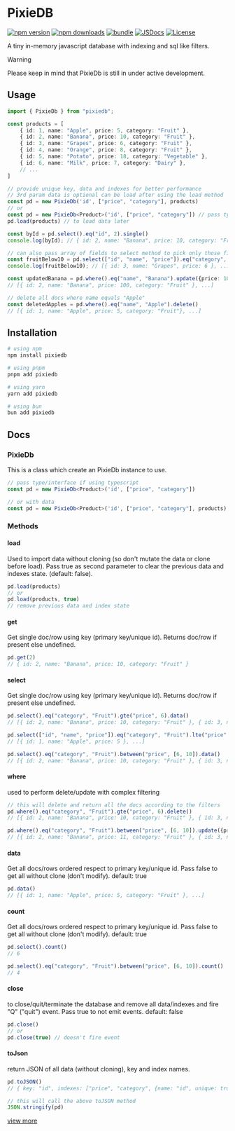 # PixieDB

[![npm version][npm-version-src]][npm-version-href]
[![npm downloads][npm-downloads-src]][npm-downloads-href]
[![bundle][bundle-src]][bundle-href]
[![JSDocs][jsdocs-src]][jsdocs-href]
[![License][license-src]][license-href]

A tiny in-memory javascript database with indexing and sql like filters.

> [!WARNING]
> Please keep in mind that PixieDb is still in under active development.

## Usage
```ts
import { PixieDb } from "pixiedb";

const products = [
    { id: 1, name: "Apple", price: 5, category: "Fruit" },
    { id: 2, name: "Banana", price: 10, category: "Fruit" },
    { id: 3, name: "Grapes", price: 6, category: "Fruit" },
    { id: 4, name: "Orange", price: 8, category: "Fruit" },
    { id: 5, name: "Potato", price: 18, category: "Vegetable" },
    { id: 6, name: "Milk", price: 7, category: "Dairy" },
    // ...
]

// provide unique key, data and indexes for better performance
// 3rd param data is optional can be load after using the load method
const pd = new PixieDb('id', ["price", "category"], products) 
// or
const pd = new PixieDb<Product>('id', ["price", "category"]) // pass type if using typescript
pd.load(products) // to load data later

const byId = pd.select().eq("id", 2).single()
console.log(byId); // { id: 2, name: "Banana", price: 10, category: "Fruit" }

// can also pass array of fields to select method to pick only those fields/properties
const fruitBelow10 = pd.select(["id", "name", "price"]).eq("category", "Fruit").lte("price", 10).orderBy(["name", ["price", "desc"]]).range(2, 3).data()
console.log(fruitBelow10); // [{ id: 3, name: "Grapes", price: 6 }, ...]

const updatedBanana = pd.where().eq("name", "Banana").update({price: 100})
// [{ id: 2, name: "Banana", price: 100, category: "Fruit" }, ...]

// delete all docs where name equals "Apple"
const deletedApples = pd.where().eq("name", "Apple").delete()
// [{ id: 1, name: "Apple", price: 5, category: "Fruit"}, ...]
```

<!-- Badges -->

[npm-version-src]: https://img.shields.io/npm/v/pixiedb?style=flat&colorA=080f12&colorB=1fa669
[npm-version-href]: https://npmjs.com/package/pixiedb
[npm-downloads-src]: https://img.shields.io/npm/dm/pixiedb?style=flat&colorA=080f12&colorB=1fa669
[npm-downloads-href]: https://npmjs.com/package/pixiedb
[bundle-src]: https://img.shields.io/bundlephobia/minzip/pixiedb?style=flat&colorA=080f12&colorB=1fa669&label=minzip
[bundle-href]: https://bundlephobia.com/result?p=pixiedb
[license-src]: https://img.shields.io/github/license/pixiedevpraveen/pixiedb.svg?style=flat&colorA=080f12&colorB=1fa669
[license-href]: https://github.com/pixiedevpraveen/pixiedb/blob/main/LICENSE
[jsdocs-src]: https://img.shields.io/badge/jsdocs-reference-080f12?style=flat&colorA=080f12&colorB=1fa669
[jsdocs-href]: https://www.jsdocs.io/package/pixiedb


## Installation

```bash
# using npm
npm install pixiedb

# using pnpm
pnpm add pixiedb

# using yarn
yarn add pixiedb

# using bun
bun add pixiedb
```

## Docs

### PixieDb
This is a class which create an PixieDb instance to use.

```ts
// pass type/interface if using typescript
const pd = new PixieDb<Product>('id', ["price", "category"]) 

// or with data
const pd = new PixieDb<Product>('id', ["price", "category"], products)
```

### Methods

#### load
Used to import data without cloning (so don't mutate the data or clone before load).
Pass true as second parameter to clear the previous data and indexes state. (default: false).

```ts
pd.load(products)
// or
pd.load(products, true)
// remove previous data and index state
```

#### get
Get single doc/row using key (primary key/unique id).
Returns doc/row if present else undefined.

```ts
pd.get(2)
// { id: 2, name: "Banana", price: 10, category: "Fruit" }
```

#### select
Get single doc/row using key (primary key/unique id).
Returns doc/row if present else undefined.

```ts
pd.select().eq("category", "Fruit").gte("price", 6).data()
// [{ id: 2, name: "Banana", price: 10, category: "Fruit" }, { id: 3, name: "Grapes", price: 6, category: "Fruit" }, ...]

pd.select(["id", "name", "price"]).eq("category", "Fruit").lte("price", 6).data()
// [{ id: 1, name: "Apple", price: 5 }, ...]

pd.select().eq("category", "Fruit").between("price", [6, 10]).data()
// [{ id: 2, name: "Banana", price: 10, category: "Fruit" }, { id: 3, name: "Grapes", price: 6, category: "Fruit" }, { id: 4, name: "Orange", price: 8, category: "Fruit" }, ...]
```

#### where
used to perform delete/update with complex filtering
```ts
// this will delete and return all the docs according to the filters
pd.where().eq("category", "Fruit").gte("price", 6).delete()
// [{ id: 2, name: "Banana", price: 10, category: "Fruit" }, { id: 3, name: "Grapes", price: 6, category: "Fruit" }, ...]

pd.where().eq("category", "Fruit").between("price", [6, 10]).update({price: 11})
// [{ id: 2, name: "Banana", price: 11, category: "Fruit" }, { id: 3, name: "Grapes", price: 11, category: "Fruit" }, { id: 4, name: "Orange", price: 11, category: "Fruit" }, ...]
```

#### data
Get all docs/rows ordered respect to primary key/unique id.
Pass false to get all without clone (don't modify). default: true
```ts
pd.data()
// [{ id: 1, name: "Apple", price: 5, category: "Fruit" }, ...]
```

#### count
Get all docs/rows ordered respect to primary key/unique id.
Pass false to get all without clone (don't modify). default: true
```ts
pd.select().count()
// 6

pd.select().eq("category", "Fruit").between("price", [6, 10]).count()
// 4
```

#### close
to close/quit/terminate the database and remove all data/indexes and fire "Q" ("quit") event.
Pass true to not emit events. default: false
```ts
pd.close()
// or
pd.close(true) // doesn't fire event
```

#### toJson
return JSON of all data (without cloning), key and index names.
```ts
pd.toJSON()
// { key: "id", indexes: ["price", "category", {name: "id", unique: true}], data: [{ id: 1, name: "Apple", price: 10, category: "Fruit" }, ...]

// this will call the above toJSON method
JSON.stringify(pd)
```


[view more](https://github.com/pixiedevpraveen/pixiedb/tree/master/README.md)
